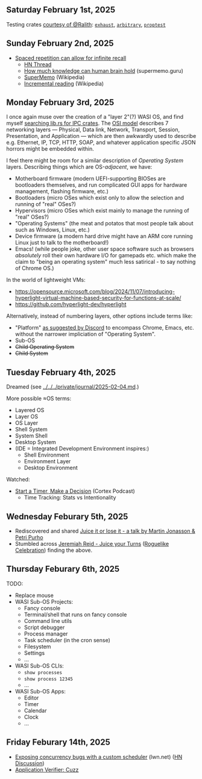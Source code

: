 ## Saturday February 1st, 2025

Testing crates [courtesy of @Ralith](https://discord.com/channels/676678179678715904/676685797524766720/1335372471548776500):
[`exhaust`](https://docs.rs/exhaust/),
[`arbitrary`](https://docs.rs/arbitrary/),
[`proptest`](https://docs.rs/proptest/)



## Sunday February 2nd, 2025

*   [Spaced repetition can allow for infinite recall](https://www.efavdb.com/memory%20recall)
    *   [HN Thread](https://news.ycombinator.com/item?id=42908041)
    *   [How much knowledge can human brain hold](https://supermemo.guru/wiki/How_much_knowledge_can_human_brain_hold) (supermemo.guru)
    *   [SuperMemo](https://en.wikipedia.org/wiki/SuperMemo) (Wikipedia)
    *   [Incremental reading](https://en.wikipedia.org/wiki/Incremental_reading) (Wikipedia)



## Monday February 3rd, 2025

I once again muse over the creation of a "layer 2"(?) WASI OS, and find myself [searching lib.rs for IPC crates](https://lib.rs/search?q=ipc).
The [OSI model](https://en.wikipedia.org/wiki/OSI_model) describes 7 networking layers &mdash;
Physical, Data link, Network, Transport, Session, Presentation, and Application &mdash;
which are then awkwardly used to describe e.g. Ethernet, IP, TCP, HTTP, SOAP, and whatever application specific JSON horrors might be embedded within.

I feel there might be room for a similar description of *Operating System* layers.
Describing things which are OS-*adjacent*, we have:
*   Motherboard firmware (modern UEFI-supporting BIOSes are bootloaders themselves, and run complicated GUI apps for hardware management, flashing firmware, etc.)
*   Bootloaders (micro OSes which exist only to allow the selection and running of "real" OSes?)
*   Hypervisors (micro OSes which exist mainly to manage the running of "real" OSes?)
*   "Operating Systems" (the meat and potatos that most people talk about such as Windows, Linux, etc.)
*   Device firmware (a modern hard drive might have an ARM core running Linux just to talk to the motherboard!)
*   Emacs! (while people joke, other user space software such as browsers *absolutely* roll their own hardware I/O for gamepads etc. which make the claim to "being an operating system" much less satirical - to say nothing of Chrome OS.)

In the world of lightweight VMs:
*   <https://opensource.microsoft.com/blog/2024/11/07/introducing-hyperlight-virtual-machine-based-security-for-functions-at-scale/>
*   <https://github.com/hyperlight-dev/hyperlight>

Alternatively, instead of numbering layers, other options include terms like:
*   "Platform" [as suggested by Discord](https://discord.com/channels/186813135263367169/1089980828848762921/1336157501120450580) to encompass Chrome, Emacs, etc. without the narrower impliciation of "Operating System".
*   Sub-OS
*   ~~Child Operating System~~
*   ~~Child System~~



## Tuesday February 4th, 2025

Dreamed (see [../../../private/journal/2025-02-04.md](../../../private/journal/2025-02-04.md).)

More possible ≈OS terms:
*   Layered OS
*   Layer OS
*   OS Layer
*   Shell System
*   System Shell
*   Desktop System
*   (IDE = Integrated Development Environment inspires:)
    *   Shell Environment
    *   Environment Layer
    *   Desktop Environment

Watched:
*   [Start a Timer, Make a Decision](https://www.youtube.com/watch?v=tnVQVyOUV1A) (Cortex Podcast)
    *   Time Tracking: Stats vs Intentionality



## Wednesday Feburary 5th, 2025

*   Rediscovered and shared [Juice it or lose it - a talk by Martin Jonasson & Petri Purho](https://www.youtube.com/watch?v=Fy0aCDmgnxg)
*   Stumbled across [Jeremiah Reid - Juice your Turns](https://www.youtube.com/watch?v=xSYVQc7cH-4) ([Roguelike Celebration](https://www.youtube.com/@roguelikecelebration)) finding the above.



## Thursday Feburary 6th, 2025

TODO:
*   Replace mouse
*   WASI Sub-OS Projects:
    *   Fancy console
    *   Terminal/shell that runs on fancy console
    *   Command line utils
    *   Script debugger
    *   Process manager
    *   Task scheduler (in the cron sense)
    *   Filesystem
    *   Settings
    *   ...
*   WASI Sub-OS CLIs:
    *   `show processes`
    *   `show process 12345`
    *   ...
*   WASI Sub-OS Apps:
    *   Editor
    *   Timer
    *   Calendar
    *   Clock
    *   ...



## Friday Feburary 14th, 2025

*   [Exposing concurrency bugs with a custom scheduler](https://lwn.net/Articles/1007689/) (lwn.net) ([HN Discussion](https://news.ycombinator.com/item?id=43045151))
*   [Application Verifier: Cuzz](https://learn.microsoft.com/en-us/windows-hardware/drivers/devtest/application-verifier-tests-within-application-verifier#cuzz)
